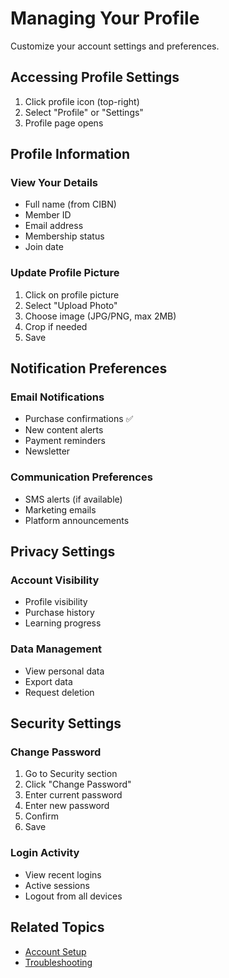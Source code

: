 ﻿# Managing Your Profile

Customize your account settings and preferences.

## Accessing Profile Settings

1. Click profile icon (top-right)
2. Select "Profile" or "Settings"
3. Profile page opens

## Profile Information

### View Your Details
- Full name (from CIBN)
- Member ID
- Email address
- Membership status
- Join date

### Update Profile Picture
1. Click on profile picture
2. Select "Upload Photo"
3. Choose image (JPG/PNG, max 2MB)
4. Crop if needed
5. Save

## Notification Preferences

### Email Notifications
- Purchase confirmations ✅
- New content alerts
- Payment reminders
- Newsletter

### Communication Preferences
- SMS alerts (if available)
- Marketing emails
- Platform announcements

## Privacy Settings

### Account Visibility
- Profile visibility
- Purchase history
- Learning progress

### Data Management
- View personal data
- Export data
- Request deletion

## Security Settings

### Change Password
1. Go to Security section
2. Click "Change Password"
3. Enter current password
4. Enter new password
5. Confirm
6. Save

### Login Activity
- View recent logins
- Active sessions
- Logout from all devices

## Related Topics

- [Account Setup](account-setup.md)
- [Troubleshooting](troubleshooting.md)
